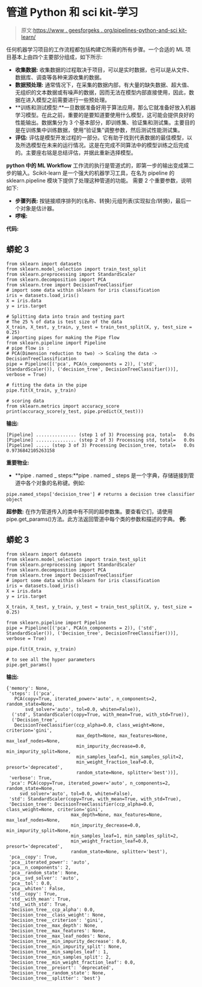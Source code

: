 # 管道 Python 和 sci kit-学习

> 原文:[https://www . geesforgeks . org/pipelines-python-and-sci kit-learn/](https://www.geeksforgeeks.org/pipelines-python-and-scikit-learn/)

任何机器学习项目的工作流程都包括构建它所需的所有步骤。一个合适的 ML 项目基本上由四个主要部分组成，如下所示:

*   **收集数据:**
    收集数据的过程取决于项目，可以是实时数据，也可以是从文件、数据库、调查等各种来源收集的数据。
*   **数据预处理:**
    通常情况下，在采集的数据内部，有大量的缺失数据、超大值、无组织的文本数据或有噪声的数据，因而无法在模型内部直接使用，因此，数据在进入模型之前需要进行一些预处理。
*   **训练和测试模型:**一旦数据准备好用于算法应用，那么它就准备好放入机器学习模型。在此之前，重要的是要知道要使用什么模型，这可能会提供良好的性能输出。数据集分为 3 个基本部分，即训练集、验证集和测试集。主要目的是在训练集中训练数据，使用“验证集”调整参数，然后测试性能测试集。
*   **评估:**
    评估是模型开发过程的一部分。它有助于找到代表数据的最佳模型，以及所选模型在未来的运行情况。这是在完成不同算法中的模型训练之后完成的。主要座右铭是总结评估，并据此重新选择模型。

**python 中的 ML Workflow**
工作流的执行是管道式的，即第一步的输出变成第二步的输入。Scikit-learn 是一个强大的机器学习工具，在名为 pipeline 的 sklearn.pipeline 模块下提供了处理这种管道的功能。
需要 2 个重要参数，说明如下:

*   **步骤列表:**
    按链接顺序排列的(名称、转换)元组列表(实现拟合/转换)，最后一个对象是估计器。
*   **啰嗦:**

**代码:**

## 蟒蛇 3

```
from sklearn import datasets
from sklearn.model_selection import train_test_split
from sklearn.preprocessing import StandardScaler
from sklearn.decomposition import PCA
from sklearn.tree import DecisionTreeClassifier
# import some data within sklearn for iris classification
iris = datasets.load_iris()
X = iris.data
y = iris.target

# Splitting data into train and testing part
# The 25 % of data is test size of the data
X_train, X_test, y_train, y_test = train_test_split(X, y, test_size = 0.25)
# importing pipes for making the Pipe flow
from sklearn.pipeline import Pipeline
# pipe flow is :
# PCA(Dimension reduction to two) -> Scaling the data -> DecisionTreeClassification
pipe = Pipeline([('pca', PCA(n_components = 2)), ('std', StandardScaler()), ('decision_tree', DecisionTreeClassifier())], verbose = True)

# fitting the data in the pipe
pipe.fit(X_train, y_train)

# scoring data
from sklearn.metrics import accuracy_score
print(accuracy_score(y_test, pipe.predict(X_test)))
```

**输出:**

```
[Pipeline] ............... (step 1 of 3) Processing pca, total=   0.0s
[Pipeline] ............... (step 2 of 3) Processing std, total=   0.0s
[Pipeline] ..... (step 3 of 3) Processing Decision_tree, total=   0.0s
0.9736842105263158
```

**重要物业:**

*   **pipe . named _ steps:**pipe . named _ steps 是一个字典，存储链接到管道中各个对象的名称键。例如:

```
pipe.named_steps['decision_tree'] # returns a decision tree classifier object  
```

**超参数:**
在作为管道传入的类中有不同的超参数集。要查看它们，请使用 pipe.get_params()方法。此方法返回管道中每个类的参数和描述的字典。
**例:**

## 蟒蛇 3

```
from sklearn import datasets
from sklearn.model_selection import train_test_split
from sklearn.preprocessing import StandardScaler
from sklearn.decomposition import PCA
from sklearn.tree import DecisionTreeClassifier
# import some data within sklearn for iris classification
iris = datasets.load_iris()
X = iris.data
y = iris.target

X_train, X_test, y_train, y_test = train_test_split(X, y, test_size = 0.25)

from sklearn.pipeline import Pipeline
pipe = Pipeline([('pca', PCA(n_components = 2)), ('std', StandardScaler()), ('Decision_tree', DecisionTreeClassifier())], verbose = True)

pipe.fit(X_train, y_train)

# to see all the hyper parameters
pipe.get_params()
```

**输出:**

```
{'memory': None,
 'steps': [('pca',
   PCA(copy=True, iterated_power='auto', n_components=2, random_state=None,
       svd_solver='auto', tol=0.0, whiten=False)),
  ('std', StandardScaler(copy=True, with_mean=True, with_std=True)),
  ('Decision_tree',
   DecisionTreeClassifier(ccp_alpha=0.0, class_weight=None, criterion='gini',
                          max_depth=None, max_features=None, max_leaf_nodes=None,
                          min_impurity_decrease=0.0, min_impurity_split=None,
                          min_samples_leaf=1, min_samples_split=2,
                          min_weight_fraction_leaf=0.0, presort='deprecated',
                          random_state=None, splitter='best'))],
 'verbose': True,
 'pca': PCA(copy=True, iterated_power='auto', n_components=2, random_state=None,
     svd_solver='auto', tol=0.0, whiten=False),
 'std': StandardScaler(copy=True, with_mean=True, with_std=True),
 'Decision_tree': DecisionTreeClassifier(ccp_alpha=0.0, class_weight=None, criterion='gini',
                        max_depth=None, max_features=None, max_leaf_nodes=None,
                        min_impurity_decrease=0.0, min_impurity_split=None,
                        min_samples_leaf=1, min_samples_split=2,
                        min_weight_fraction_leaf=0.0, presort='deprecated',
                        random_state=None, splitter='best'),
 'pca__copy': True,
 'pca__iterated_power': 'auto',
 'pca__n_components': 2,
 'pca__random_state': None,
 'pca__svd_solver': 'auto',
 'pca__tol': 0.0,
 'pca__whiten': False,
 'std__copy': True,
 'std__with_mean': True,
 'std__with_std': True,
 'Decision_tree__ccp_alpha': 0.0,
 'Decision_tree__class_weight': None,
 'Decision_tree__criterion': 'gini',
 'Decision_tree__max_depth': None,
 'Decision_tree__max_features': None,
 'Decision_tree__max_leaf_nodes': None,
 'Decision_tree__min_impurity_decrease': 0.0,
 'Decision_tree__min_impurity_split': None,
 'Decision_tree__min_samples_leaf': 1,
 'Decision_tree__min_samples_split': 2,
 'Decision_tree__min_weight_fraction_leaf': 0.0,
 'Decision_tree__presort': 'deprecated',
 'Decision_tree__random_state': None,
 'Decision_tree__splitter': 'best'}
```
